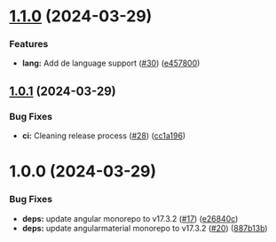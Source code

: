 # [1.1.0](https://github.com/jensboe/doener/compare/v1.0.1...v1.1.0) (2024-03-29)


### Features

* **lang:** Add de language support ([#30](https://github.com/jensboe/doener/issues/30)) ([e457800](https://github.com/jensboe/doener/commit/e457800aaeea4dcc62ea13e7bad5361bf9090fc0))

## [1.0.1](https://github.com/jensboe/doener/compare/v1.0.0...v1.0.1) (2024-03-29)


### Bug Fixes

* **ci:** Cleaning release process ([#28](https://github.com/jensboe/doener/issues/28)) ([cc1a196](https://github.com/jensboe/doener/commit/cc1a1968d373121d123a6ba842d6a277b39a7af0))

# 1.0.0 (2024-03-29)


### Bug Fixes

* **deps:** update angular monorepo to v17.3.2 ([#17](https://github.com/jensboe/doener/issues/17)) ([e26840c](https://github.com/jensboe/doener/commit/e26840cad3d0d26b0e22583049dc4a7830b4f96d))
* **deps:** update angularmaterial monorepo to v17.3.2 ([#20](https://github.com/jensboe/doener/issues/20)) ([887b13b](https://github.com/jensboe/doener/commit/887b13b0ac62c6c95e5d5c1d97385c7eab74c1c2))
